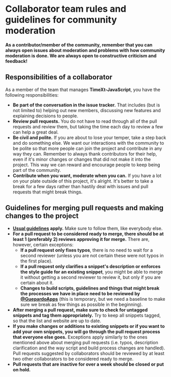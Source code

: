 # Collaborator team rules and guidelines for community moderation

**As a contributor/member of the community, remember that you can always open issues about moderation and problems with how community moderation is done. We are always open to constructive criticism and feedback!**

## Responsibilities of a collaborator

As a member of the team that manages **TimeXt-JavaScript**, you have the following responsibilities:

- **Be part of the conversation in the issue tracker.** That includes (but is not limited to) helping out new members, discussing new features and explaining decisions to people.
- **Review pull requests.** You do not have to read through all of the pull requests and review them, but taking the time each day to review a few can help a great deal.
- **Be civil and polite.** If you are about to lose your temper, take a step back and do something else. We want our interactions with the community to be polite so that more people can join the project and contribute in any way they can. Remember to always thank contributors for their help, even if it's minor changes or changes that did not make it into the project. This way we can reward and encourage people to keep being part of the community.
- **Contribute when you want, moderate when you can.** If you have a lot on your plate outside of this project, it's alright. It's better to take a break for a few days rather than hastily deal with issues and pull requests that might break things.

## Guidelines for merging pull requests and making changes to the project

- **[Usual guidelines](CONTRIBUTING.md) apply.** Make sure to follow them, like everybody else.
- **For a pull request to be considered ready to merge, there should be at least 1 (preferably 2) reviews approving it for merge.** There are, however, certain exceptions:
  - **If a pull request only fixes typos**, there is no need to wait for a second reviewer (unless you are not certain these were not typos in the first place).
  - **If a pull request only clarifies a snippet's description or enforces the style guide for an existing snippet**, you might be able to merge it without getting a second reviewer to review it, but only if you are certain about it.
  - **Changes to build scripts, guidelines and things that might break the processes we have in place need to be reviewed by [@GuepardoApps](https://github.com/GuepardoApps)** (this is temporary, but we need a baseline to make sure we break as few things as possible in the beginning).
- **After merging a pull request, make sure to check for untagged snippets and tag them appropriately.** Try to keep all snippets tagged, so that the list and website are up to date.
- **If you make changes or additions to existing snippets or if you want to add your own snippets, you will go through the pull request process that everyone else goes.** Exceptions apply similarly to the ones mentioned above about merging pull requests (i.e. typos, description clarification and the way script and build process changes are handled). Pull requests suggested by collaborators should be reviewed by at least two other collaborators to be considered ready to merge.
- **Pull requests that are inactive for over a week should be closed or put on hold.**